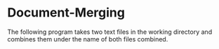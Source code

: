 # Document-Merging
The following program takes two text files in the working directory and combines them under the name of both files combined. 
